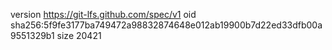 version https://git-lfs.github.com/spec/v1
oid sha256:5f9fe3177ba749472a98832874648e012ab19900b7d22ed33dfb00a9551329b1
size 20421

